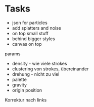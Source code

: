 # Tasks

* json for particles
* add splatters and noise
* on top small stuff
* behind bigger styles
* canvas on top



params
* density - wie viele strokes
* clustering von strokes, übereinander
* drehung - nicht zu viel
* palette
* gravity
* origin position

Korrektur nach links

